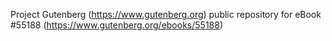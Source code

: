 Project Gutenberg (https://www.gutenberg.org) public repository for
eBook #55188 (https://www.gutenberg.org/ebooks/55188)
